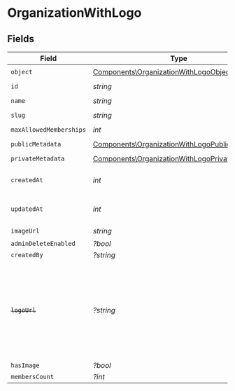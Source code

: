 # OrganizationWithLogo


## Fields

| Field                                                                                                                   | Type                                                                                                                    | Required                                                                                                                | Description                                                                                                             |
| ----------------------------------------------------------------------------------------------------------------------- | ----------------------------------------------------------------------------------------------------------------------- | ----------------------------------------------------------------------------------------------------------------------- | ----------------------------------------------------------------------------------------------------------------------- |
| `object`                                                                                                                | [Components\OrganizationWithLogoObject](../../Models/Components/OrganizationWithLogoObject.md)                          | :heavy_check_mark:                                                                                                      | N/A                                                                                                                     |
| `id`                                                                                                                    | *string*                                                                                                                | :heavy_check_mark:                                                                                                      | N/A                                                                                                                     |
| `name`                                                                                                                  | *string*                                                                                                                | :heavy_check_mark:                                                                                                      | N/A                                                                                                                     |
| `slug`                                                                                                                  | *string*                                                                                                                | :heavy_check_mark:                                                                                                      | N/A                                                                                                                     |
| `maxAllowedMemberships`                                                                                                 | *int*                                                                                                                   | :heavy_check_mark:                                                                                                      | N/A                                                                                                                     |
| `publicMetadata`                                                                                                        | [Components\OrganizationWithLogoPublicMetadata](../../Models/Components/OrganizationWithLogoPublicMetadata.md)          | :heavy_check_mark:                                                                                                      | N/A                                                                                                                     |
| `privateMetadata`                                                                                                       | [Components\OrganizationWithLogoPrivateMetadata](../../Models/Components/OrganizationWithLogoPrivateMetadata.md)        | :heavy_check_mark:                                                                                                      | N/A                                                                                                                     |
| `createdAt`                                                                                                             | *int*                                                                                                                   | :heavy_check_mark:                                                                                                      | Unix timestamp of creation.<br/>                                                                                        |
| `updatedAt`                                                                                                             | *int*                                                                                                                   | :heavy_check_mark:                                                                                                      | Unix timestamp of last update.<br/>                                                                                     |
| `imageUrl`                                                                                                              | *string*                                                                                                                | :heavy_check_mark:                                                                                                      | N/A                                                                                                                     |
| `adminDeleteEnabled`                                                                                                    | *?bool*                                                                                                                 | :heavy_minus_sign:                                                                                                      | N/A                                                                                                                     |
| `createdBy`                                                                                                             | *?string*                                                                                                               | :heavy_minus_sign:                                                                                                      | N/A                                                                                                                     |
| ~~`logoUrl`~~                                                                                                           | *?string*                                                                                                               | :heavy_minus_sign:                                                                                                      | : warning: ** DEPRECATED **: This will be removed in a future release, please migrate away from it as soon as possible. |
| `hasImage`                                                                                                              | *?bool*                                                                                                                 | :heavy_minus_sign:                                                                                                      | N/A                                                                                                                     |
| `membersCount`                                                                                                          | *?int*                                                                                                                  | :heavy_minus_sign:                                                                                                      | N/A                                                                                                                     |